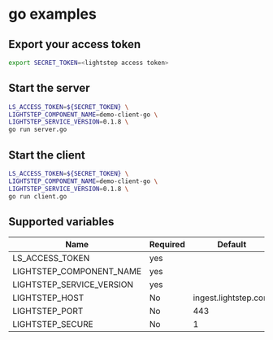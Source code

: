 # go examples

## Export your access token
```bash
export SECRET_TOKEN=<lightstep access token>
```

## Start the server
```bash
LS_ACCESS_TOKEN=${SECRET_TOKEN} \
LIGHTSTEP_COMPONENT_NAME=demo-client-go \
LIGHTSTEP_SERVICE_VERSION=0.1.8 \
go run server.go
```

## Start the client
```bash
LS_ACCESS_TOKEN=${SECRET_TOKEN} \
LIGHTSTEP_COMPONENT_NAME=demo-client-go \
LIGHTSTEP_SERVICE_VERSION=0.1.8 \
go run client.go
```

## Supported variables


| Name | Required | Default |
| ---- | -------- | ------- |
|LS_ACCESS_TOKEN| yes|
|LIGHTSTEP_COMPONENT_NAME|yes|
|LIGHTSTEP_SERVICE_VERSION|yes|
|LIGHTSTEP_HOST| No | ingest.lightstep.com|
|LIGHTSTEP_PORT| No | 443 |
|LIGHTSTEP_SECURE| No | 1 |
